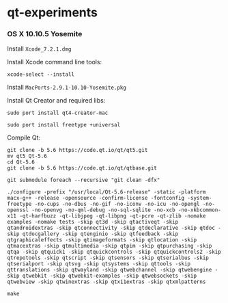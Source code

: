 # qt-experiments

### OS X 10.10.5 Yosemite

Install `Xcode_7.2.1.dmg`

Install Xcode command line tools:

    xcode-select --install

Install `MacPorts-2.9.1-10.10-Yosemite.pkg`

Install Qt Creator and required libs:

    sudo port install qt4-creator-mac

    sudo port install freetype +universal

Compile Qt:

    git clone -b 5.6 https://code.qt.io/qt/qt5.git
    mv qt5 Qt-5.6
    cd Qt-5.6
    git clone -b 5.6 https://code.qt.io/qt/qtbase.git
    
    git submodule foreach --recursive "git clean -dfx"

    ./configure -prefix "/usr/local/Qt-5.6-release" -static -platform macx-g++ -release -opensource -confirm-license -fontconfig -system-freetype -no-cups -no-dbus -no-gif -no-iconv -no-icu -no-opengl -no-openssl -no-openvg -no-qml-debug -no-sql-sqlite -no-xcb -no-xkbcommon-x11 -qt-harfbuzz -qt-libjpeg -qt-libpng -qt-pcre -qt-zlib -nomake examples -nomake tests -skip qt3d -skip qtactiveqt -skip qtandroidextras -skip qtconnectivity -skip qtdeclarative -skip qtdoc -skip qtdocgallery -skip qtenginio -skip qtfeedback -skip qtgraphicaleffects -skip qtimageformats -skip qtlocation -skip qtmacextras -skip qtmultimedia -skip qtpim -skip qtpurchasing -skip qtqa -skip qtquick1 -skip qtquickcontrols -skip qtquickcontrols2 -skip qtrepotools -skip qtscript -skip qtsensors -skip qtserialbus -skip qtserialport -skip qtsvg -skip qtsystems -skip qttools -skip qttranslations -skip qtwayland -skip qtwebchannel -skip qtwebengine -skip qtwebkit -skip qtwebkit-examples -skip qtwebsockets -skip qtwebview -skip qtwinextras -skip qtx11extras -skip qtxmlpatterns

    make
